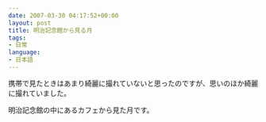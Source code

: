 ```yaml
---
date: 2007-03-30 04:17:52+00:00
layout: post
title: 明治記念館から見る月
tags:
- 日常
language:
- 日本語
---
```


携帯で見たときはあまり綺麗に撮れていないと思ったのですが、思いのほか綺麗に撮れていました。

明治記念館の中にあるカフェから見た月です。
